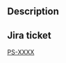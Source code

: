 <!--
Pull request title should follow one of the following patterns (use the second one only if no Jira):
- PS-XXXX - Short description in english
- Short description in English
-->

## Description

<!-- Explain what you did and most notably WHY -->


## Jira ticket

[PS-XXXX](https://paren.atlassian.net/browse/PS-XXXX)
